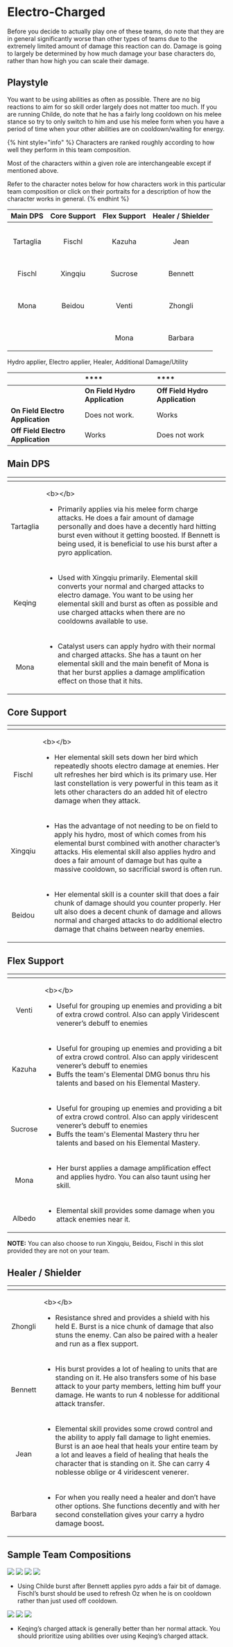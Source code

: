 # Electro-Charged

Before you decide to actually play one of these teams, do note that they are in general significantly worse than other types of teams due to the extremely limited amount of damage this reaction can do. Damage is going to largely be determined by how much damage your base characters do, rather than how high you can scale their damage.

## **Playstyle**

You want to be using abilities as often as possible. There are no big reactions to aim for so skill order largely does not matter too much. If you are running Childe, do note that he has a fairly long cooldown on his melee stance so try to only switch to him and use his melee form when you have a period of time when your other abilities are on cooldown/waiting for energy.

{% hint style="info" %}
Characters are ranked roughly according to how well they perform in this team composition.

Most of the characters within a given role are interchangeable except if mentioned above.  
  
Refer to the character notes below for how characters work in this particular team composition or click on their portraits for a description of how the character works in general.
{% endhint %}

<table>
  <thead>
    <tr>
      <th style="text-align:center">Main DPS</th>
      <th style="text-align:center">Core Support</th>
      <th style="text-align:center">Flex Support</th>
      <th style="text-align:center">Healer / Shielder</th>
    </tr>
  </thead>
  <tbody>
    <tr>
      <td style="text-align:center">
        <p>
          <img src="../.gitbook/assets/ui_avataricon_tartaglia.png" alt/>
        </p>
        <p>Tartaglia</p>
      </td>
      <td style="text-align:center">
        <p>
          <img src="../.gitbook/assets/ui_avataricon_fischl.png" alt/>
        </p>
        <p>Fischl</p>
      </td>
      <td style="text-align:center">
        <p>
          <img src="../.gitbook/assets/ui_avataricon_kazuha.png" alt/>
        </p>
        <p>Kazuha</p>
      </td>
      <td style="text-align:center">
        <p>
          <img src="../.gitbook/assets/ui_avataricon_jean.png" alt/>
        </p>
        <p>Jean</p>
      </td>
    </tr>
    <tr>
      <td style="text-align:center">
        <p>
          <img src="../.gitbook/assets/ui_avataricon_keqing.png" alt/>
        </p>
        <p>Fischl</p>
      </td>
      <td style="text-align:center">
        <p>
          <img src="../.gitbook/assets/ui_avataricon_xingqiu.png" alt/>
        </p>
        <p>Xingqiu</p>
      </td>
      <td style="text-align:center">
        <p>
          <img src="../.gitbook/assets/ui_avataricon_sucrose.png" alt/>
        </p>
        <p>Sucrose</p>
      </td>
      <td style="text-align:center">
        <p>
          <img src="../.gitbook/assets/ui_avataricon_bennett.png" alt/>
        </p>
        <p>Bennett</p>
      </td>
    </tr>
    <tr>
      <td style="text-align:center">
        <p>
          <img src="../.gitbook/assets/ui_avataricon_mona.png" alt/>
        </p>
        <p>Mona</p>
      </td>
      <td style="text-align:center">
        <p>
          <img src="../.gitbook/assets/ui_avataricon_beidou.png" alt/>
        </p>
        <p>Beidou</p>
      </td>
      <td style="text-align:center">
        <p>
          <img src="../.gitbook/assets/ui_avataricon_venti.png" alt/>
        </p>
        <p>Venti</p>
      </td>
      <td style="text-align:center">
        <p>
          <img src="../.gitbook/assets/ui_avataricon_zhongli.png" alt/>
        </p>
        <p>Zhongli</p>
      </td>
    </tr>
    <tr>
      <td style="text-align:center"></td>
      <td style="text-align:center"></td>
      <td style="text-align:center">
        <p>
          <img src="../.gitbook/assets/ui_avataricon_mona.png" alt/>
        </p>
        <p>Mona</p>
      </td>
      <td style="text-align:center">
        <p>
          <img src="../.gitbook/assets/ui_avataricon_barbara.png" alt/>
        </p>
        <p>Barbara</p>
      </td>
    </tr>
  </tbody>
</table>

Hydro applier, Electro applier, Healer, Additional Damage/Utility 

|  | \*\*\*\* | \*\*\*\* |
| :--- | :--- | :--- |
|  | **On Field Hydro Application** | **Off Field Hydro Application** |
| **On Field Electro Application** | Does not work. | Works |
| **Off Field Electro Application** | Works | Does not work |

## Main DPS

<table>
  <thead>
    <tr>
      <th style="text-align:center"></th>
      <th style="text-align:left"></th>
    </tr>
  </thead>
  <tbody>
    <tr>
      <td style="text-align:center">
        <p>
          <img src="../.gitbook/assets/ui_avataricon_tartaglia.png" alt/>
        </p>
        <p>Tartaglia</p>
      </td>
      <td style="text-align:left">
        <p>&lt;b&gt;&lt;/b&gt;</p>
        <ul>
          <li>Primarily applies via his melee form charge attacks. He does a fair amount
            of damage personally and does have a decently hard hitting burst even without
            it getting boosted. If Bennett is being used, it is beneficial to use his
            burst after a pyro application.</li>
        </ul>
      </td>
    </tr>
    <tr>
      <td style="text-align:center">
        <p>
          <img src="../.gitbook/assets/ui_avataricon_keqing.png" alt/>
        </p>
        <p>Keqing</p>
      </td>
      <td style="text-align:left">
        <p></p>
        <ul>
          <li>Used with Xingqiu primarily. Elemental skill converts your normal and
            charged attacks to electro damage. You want to be using her elemental skill
            and burst as often as possible and use charged attacks when there are no
            cooldowns available to use.</li>
        </ul>
      </td>
    </tr>
    <tr>
      <td style="text-align:center">
        <p>
          <img src="../.gitbook/assets/ui_avataricon_mona.png" alt/>
        </p>
        <p>Mona</p>
      </td>
      <td style="text-align:left">
        <p></p>
        <ul>
          <li>Catalyst users can apply hydro with their normal and charged attacks.
            She has a taunt on her elemental skill and the main benefit of Mona is
            that her burst applies a damage amplification effect on those that it hits.</li>
        </ul>
      </td>
    </tr>
  </tbody>
</table>

## Core Support

<table>
  <thead>
    <tr>
      <th style="text-align:center"></th>
      <th style="text-align:left"></th>
    </tr>
  </thead>
  <tbody>
    <tr>
      <td style="text-align:center">
        <p>
          <img src="../.gitbook/assets/ui_avataricon_fischl.png" alt/>
        </p>
        <p>Fischl</p>
      </td>
      <td style="text-align:left">
        <p>&lt;b&gt;&lt;/b&gt;</p>
        <ul>
          <li>Her elemental skill sets down her bird which repeatedly shoots electro
            damage at enemies. Her ult refreshes her bird which is its primary use.
            Her last constellation is very powerful in this team as it lets other characters
            do an added hit of electro damage when they attack.</li>
        </ul>
      </td>
    </tr>
    <tr>
      <td style="text-align:center">
        <p>
          <img src="../.gitbook/assets/ui_avataricon_xingqiu.png" alt/>
        </p>
        <p>Xingqiu</p>
      </td>
      <td style="text-align:left">
        <p></p>
        <ul>
          <li>Has the advantage of not needing to be on field to apply his hydro, most
            of which comes from his elemental burst combined with another character&#x2019;s
            attacks. His elemental skill also applies hydro and does a fair amount
            of damage but has quite a massive cooldown, so sacrificial sword is often
            run.</li>
        </ul>
      </td>
    </tr>
    <tr>
      <td style="text-align:center">
        <p>
          <img src="../.gitbook/assets/ui_avataricon_beidou.png" alt/>
        </p>
        <p>Beidou</p>
      </td>
      <td style="text-align:left">
        <p></p>
        <ul>
          <li>Her elemental skill is a counter skill that does a fair chunk of damage
            should you counter properly. Her ult also does a decent chunk of damage
            and allows normal and charged attacks to do additional electro damage that
            chains between nearby enemies.</li>
        </ul>
      </td>
    </tr>
  </tbody>
</table>

## Flex Support

<table>
  <thead>
    <tr>
      <th style="text-align:center"></th>
      <th style="text-align:left"></th>
    </tr>
  </thead>
  <tbody>
    <tr>
      <td style="text-align:center">
        <p>
          <img src="../.gitbook/assets/ui_avataricon_venti.png" alt/>
        </p>
        <p>Venti</p>
      </td>
      <td style="text-align:left">
        <p>&lt;b&gt;&lt;/b&gt;</p>
        <ul>
          <li>Useful for grouping up enemies and providing a bit of extra crowd control.
            Also can apply Viridescent venerer&#x2019;s debuff to enemies</li>
        </ul>
      </td>
    </tr>
    <tr>
      <td style="text-align:center">
        <p>
          <img src="../.gitbook/assets/ui_avataricon_kazuha.png" alt/>
        </p>
        <p>Kazuha</p>
      </td>
      <td style="text-align:left">
        <p></p>
        <ul>
          <li>Useful for grouping up enemies and providing a bit of extra crowd control.
            Also can apply viridescent venerer&#x2019;s debuff to enemies</li>
          <li>Buffs the team&apos;s Elemental DMG bonus thru his talents and based on
            his Elemental Mastery.</li>
        </ul>
      </td>
    </tr>
    <tr>
      <td style="text-align:center">
        <p>
          <img src="../.gitbook/assets/ui_avataricon_sucrose.png" alt/>
        </p>
        <p>Sucrose</p>
      </td>
      <td style="text-align:left">
        <p></p>
        <ul>
          <li>Useful for grouping up enemies and providing a bit of extra crowd control.
            Also can apply viridescent venerer&#x2019;s debuff to enemies</li>
          <li>Buffs the team&apos;s Elemental Mastery thru her talents and based on
            his Elemental Mastery.</li>
        </ul>
      </td>
    </tr>
    <tr>
      <td style="text-align:center">
        <p>
          <img src="../.gitbook/assets/ui_avataricon_mona.png" alt/>
        </p>
        <p>Mona</p>
      </td>
      <td style="text-align:left">
        <p></p>
        <ul>
          <li>Her burst applies a damage amplification effect and applies hydro. You
            can also taunt using her skill.</li>
        </ul>
      </td>
    </tr>
    <tr>
      <td style="text-align:center">
        <p>
          <img src="../.gitbook/assets/ui_avataricon_albedo.png" alt/>
        </p>
        <p>Albedo</p>
      </td>
      <td style="text-align:left">
        <p></p>
        <ul>
          <li>Elemental skill provides some damage when you attack enemies near it.</li>
        </ul>
      </td>
    </tr>
  </tbody>
</table>

**NOTE:** You can also choose to run Xingqiu, Beidou, Fischl in this slot provided they are not on your team.

## Healer / Shielder

<table>
  <thead>
    <tr>
      <th style="text-align:center"></th>
      <th style="text-align:left"></th>
    </tr>
  </thead>
  <tbody>
    <tr>
      <td style="text-align:center">
        <p>
          <img src="../.gitbook/assets/ui_avataricon_zhongli.png" alt/>
        </p>
        <p>Zhongli</p>
      </td>
      <td style="text-align:left">
        <p>&lt;b&gt;&lt;/b&gt;</p>
        <ul>
          <li>Resistance shred and provides a shield with his held E. Burst is a nice
            chunk of damage that also stuns the enemy. Can also be paired with a healer
            and run as a flex support.</li>
        </ul>
      </td>
    </tr>
    <tr>
      <td style="text-align:center">
        <p>
          <img src="../.gitbook/assets/ui_avataricon_bennett.png" alt/>
        </p>
        <p>Bennett</p>
      </td>
      <td style="text-align:left">
        <p></p>
        <ul>
          <li>His burst provides a lot of healing to units that are standing on it.
            He also transfers some of his base attack to your party members, letting
            him buff your damage. He wants to run 4 noblesse for additional attack
            transfer.</li>
        </ul>
      </td>
    </tr>
    <tr>
      <td style="text-align:center">
        <p>
          <img src="../.gitbook/assets/ui_avataricon_jean.png" alt/>
        </p>
        <p>Jean</p>
      </td>
      <td style="text-align:left">
        <p></p>
        <ul>
          <li>Elemental skill provides some crowd control and the ability to apply fall
            damage to light enemies. Burst is an aoe heal that heals your entire team
            by a lot and leaves a field of healing that heals the character that is
            standing on it. She can carry 4 noblesse oblige or 4 viridescent venerer.</li>
        </ul>
      </td>
    </tr>
    <tr>
      <td style="text-align:center">
        <p>
          <img src="../.gitbook/assets/ui_avataricon_barbara.png" alt/>
        </p>
        <p>Barbara</p>
      </td>
      <td style="text-align:left">
        <p></p>
        <ul>
          <li>For when you really need a healer and don&#x2019;t have other options.
            She functions decently and with her second constellation gives your carry
            a hydro damage boost<b>.</b>
          </li>
        </ul>
      </td>
    </tr>
  </tbody>
</table>

## Sample Team Compositions

![](../.gitbook/assets/ui_avataricon_tartaglia.png) ![](../.gitbook/assets/ui_avataricon_beidou.png) ![](../.gitbook/assets/ui_avataricon_fischl.png) ![](../.gitbook/assets/ui_avataricon_bennett.png) 

* Using Childe burst after Bennett applies pyro adds a fair bit of damage. Fischl’s burst should be used to refresh Oz when he is on cooldown rather than just used off cooldown.

![](../.gitbook/assets/ui_avataricon_keqing.png) ![](../.gitbook/assets/ui_avataricon_xingqiu.png) ![](../.gitbook/assets/ui_avataricon_venti.png) 

* Keqing’s charged attack is generally better than her normal attack. You should prioritize using abilities over using Keqing’s charged attack.





































